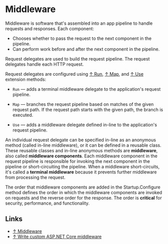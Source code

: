 # Middleware

Middleware is software that's assembled into an app pipeline to handle requests and responses. Each component:

* Chooses whether to pass the request to the next component in the pipeline.
* Can perform work before and after the next component in the pipeline.

Request delegates are used to build the request pipeline. The request delegates handle each HTTP request.

Request delegates are configured using [↑ Run](https://docs.microsoft.com/en-us/dotnet/api/microsoft.aspnetcore.builder.runextensions.run), [↑ Map](https://docs.microsoft.com/en-us/dotnet/api/microsoft.aspnetcore.builder.mapextensions.map), and [↑ Use](https://docs.microsoft.com/en-us/dotnet/api/microsoft.aspnetcore.builder.useextensions.use) extension methods:

* `Run` — adds a terminal middleware delegate to the application's request pipeline.

* `Map` — branches the request pipeline based on matches of the given request path. If the request path starts with the given path, the branch is executed.

* `Use` — adds a middleware delegate defined in-line to the application's request pipeline.

An individual request delegate can be specified in-line as an anonymous method (called in-line middleware), or it can be defined in a reusable class. These reusable classes and in-line anonymous methods are **middleware**, also called **middleware components**. Each middleware component in the request pipeline is responsible for invoking the next component in the pipeline or short-circuiting the pipeline. When a middleware short-circuits, it's called a **terminal middleware** because it prevents further middleware from processing the request.

The order that middleware components are added in the Startup.Configure method defines the order in which the middleware components are invoked on requests and the reverse order for the response. The order is **critical** for security, performance, and functionality.

## Links

* [↑ Middleware](https://docs.microsoft.com/en-us/aspnet/core/fundamentals/middleware)
* [↑ Write custom ASP.NET Core middleware](https://docs.microsoft.com/en-us/aspnet/core/fundamentals/middleware/write?view=aspnetcore-5.0)